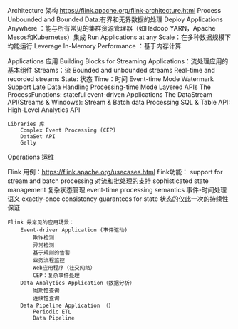 
Architecture 架构 https://flink.apache.org/flink-architecture.html
	Process Unbounded and Bounded Data:有界和无界数据的处理
	Deploy Applications Anywhere ：能与所有常见的集群资源管理器（如Hadoop YARN，Apache Mesos和Kubernetes）集成
	Run Applications at any Scale：在多种数据规模下均能运行
	Leverage In-Memory Performance ：基于内存计算
	
	


Applications 应用
	Building Blocks for Streaming Applications：流处理应用的基本组件
		Streams：流 
			Bounded and unbounded streams
			Real-time and recorded streams
		State: 状态
		Time：时间
			Event-time Mode
			Watermark Support
			Late Data Handling
			Processing-time Mode
	Layered APIs
		The ProcessFunctions:                   stateful event-driven Applications
		The DataStream API(Streams & Windows):  Stream & Batch data Processing
		SQL & Table API:                        High-Level Analytics API
	
	Libraries 库
	    Complex Event Processing (CEP)
	    DataSet API
	    Gelly

	
	
Operations 运维




Flink 用例：https://flink.apache.org/usecases.html
    flink功能：
        support for stream and batch processing 对流和批处理的支持
        sophisticated state management 复杂状态管理
        event-time processing semantics 事件-时间处理语义
        exactly-once consistency guarantees for state 状态的仅此一次的持续性保证

    Flink 最常见的应用场景：
    	Event-driver Application (事件驱动)
            欺诈检测
    		异常检测
    		基于规则的告警
    		业务流程监控
    		Web应用程序（社交网络）
    		CEP：复杂事件处理
    	Data Analytics Application（数据分析）
            周期性查询
    		连续性查询
    	Data Pipeline Application （）
            Periodic ETL
    		Data Pipeline

